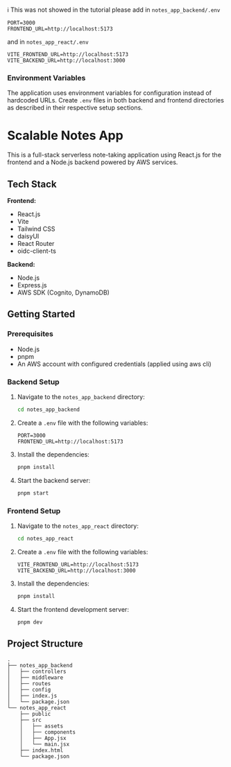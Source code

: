 ℹ️ This was not showed in the tutorial
please add
in `notes_app_backend/.env`

```
PORT=3000
FRONTEND_URL=http://localhost:5173
```

and in `notes_app_react/.env`

```
VITE_FRONTEND_URL=http://localhost:5173
VITE_BACKEND_URL=http://localhost:3000
```

### Environment Variables

The application uses environment variables for configuration instead of hardcoded URLs. Create `.env` files in both backend and frontend directories as described in their respective setup sections.

# Scalable Notes App

This is a full-stack serverless note-taking application using React.js for the frontend and a Node.js backend powered by AWS services.

## Tech Stack

**Frontend:**

- React.js
- Vite
- Tailwind CSS
- daisyUI
- React Router
- oidc-client-ts

**Backend:**

- Node.js
- Express.js
- AWS SDK (Cognito, DynamoDB)

## Getting Started

### Prerequisites

- Node.js
- pnpm
- An AWS account with configured credentials (applied using aws cli)

### Backend Setup

1.  Navigate to the `notes_app_backend` directory:
    ```bash
    cd notes_app_backend
    ```
2.  Create a `.env` file with the following variables:
    ```env
    PORT=3000
    FRONTEND_URL=http://localhost:5173
    ```
3.  Install the dependencies:
    ```bash
    pnpm install
    ```
4.  Start the backend server:
    ```bash
    pnpm start
    ```

### Frontend Setup

1.  Navigate to the `notes_app_react` directory:
    ```bash
    cd notes_app_react
    ```
2.  Create a `.env` file with the following variables:
    ```env
    VITE_FRONTEND_URL=http://localhost:5173
    VITE_BACKEND_URL=http://localhost:3000
    ```
3.  Install the dependencies:
    ```bash
    pnpm install
    ```
4.  Start the frontend development server:
    ```bash
    pnpm dev
    ```

## Project Structure

```
.
├── notes_app_backend
│   ├── controllers
│   ├── middleware
│   ├── routes
│   ├── config
│   ├── index.js
│   └── package.json
└── notes_app_react
    ├── public
    ├── src
    │   ├── assets
    │   ├── components
    │   ├── App.jsx
    │   └── main.jsx
    ├── index.html
    └── package.json
```

